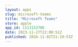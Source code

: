 ```yaml
---
layout: apps
slug: microsoft-teams
title: "Microsoft Teams"
store: apple
app_id: 1113153706
date: 2023-11-27T22:00:51Z
published: 2016-11-02T21:19:53Z
---
```

